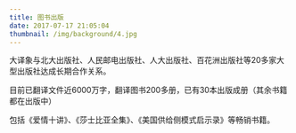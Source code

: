 ```yaml
---
title: 图书出版
date: 2017-07-17 21:05:04
thumbnail: /img/background/4.jpg
---
```


大译象与北大出版社、人民邮电出版社、人大出版社、百花洲出版社等20多家大型出版社达成长期合作关系。

目前已翻译文件近6000万字，翻译图书200多册，已有30本出版成册（其余书籍都在出版中）

包括《爱情十讲》、《莎士比亚全集》、《美国供给侧模式启示录》等畅销书籍。
